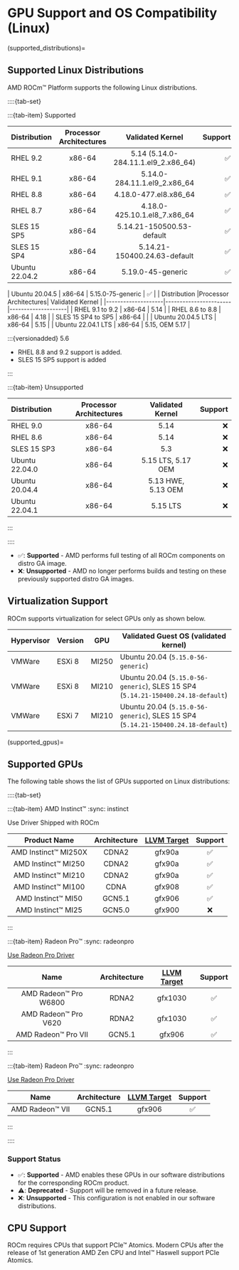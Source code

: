 # GPU Support and OS Compatibility (Linux)

(supported_distributions)=

## Supported Linux Distributions

AMD ROCm™ Platform supports the following Linux distributions.

::::{tab-set}

:::{tab-item} Supported

| Distribution | Processor Architectures | Validated Kernel | Support |
| :----------- | :---------------------: | :--------------: | ------: |
| RHEL 9.2       | x86-64 | 5.14 (5.14.0-284.11.1.el9_2.x86_64)        | ✅ |
| RHEL 9.1       | x86-64 | 5.14.0-284.11.1.el9_2.x86_64             | ✅ |
| RHEL 8.8       | x86-64 | 4.18.0-477.el8.x86_64        | ✅ |
| RHEL 8.7       | x86-64 | 4.18.0-425.10.1.el8_7.x86_64              | ✅ |
| SLES 15 SP5    | x86-64 |  5.14.21-150500.53-default       | ✅ |
| SLES 15 SP4    | x86-64 | 5.14.21-150400.24.63-default               | ✅ |
| Ubuntu 22.04.2 | x86-64 | 5.19.0-45-generic | ✅ |

| Ubuntu 20.04.5 | x86-64 | 5.15.0-75-generic          | ✅ |
| Distribution       |Processor Architectures| Validated Kernel   |
|--------------------|-----------------------|--------------------|
| RHEL 9.1 to 9.2    | x86-64                | 5.14               |
| RHEL 8.6 to 8.8    | x86-64                | 4.18               |
| SLES 15 SP4 to SP5 | x86-64                |                    |
| Ubuntu 20.04.5 LTS | x86-64                | 5.15               |
| Ubuntu 22.04.1 LTS | x86-64                | 5.15, OEM 5.17     |

:::{versionadded} 5.6

- RHEL 8.8 and 9.2 support is added.
- SLES 15 SP5 support is added

:::

:::{tab-item} Unsupported

| Distribution | Processor Architectures | Validated Kernel | Support |
| :----------- | :---------------------: | :--------------: | ------: |
| RHEL 9.0       | x86-64 | 5.14               | ❌ |
| RHEL 8.6       | x86-64 | 5.14               | ❌ |
| SLES 15 SP3    | x86-64 | 5.3                | ❌ |
| Ubuntu 22.04.0 | x86-64 | 5.15 LTS, 5.17 OEM | ❌ |
| Ubuntu 20.04.4 | x86-64 | 5.13 HWE, 5.13 OEM | ❌ |
| Ubuntu 22.04.1 | x86-64 | 5.15 LTS           | ❌ |

:::

::::

- ✅: **Supported** - AMD performs full testing of all ROCm components on distro
  GA image.
- ❌: **Unsupported** - AMD no longer performs builds and testing on these
  previously supported distro GA images.

## Virtualization Support

ROCm supports virtualization for select GPUs only as shown below.

| Hypervisor     | Version  | GPU   | Validated Guest OS (validated kernel)                                            |
|----------------|----------|-------|----------------------------------------------------------------------------------|
| VMWare         | ESXi 8   | MI250 | Ubuntu 20.04 (`5.15.0-56-generic`)                                               |
| VMWare         | ESXi 8   | MI210 | Ubuntu 20.04 (`5.15.0-56-generic`), SLES 15 SP4 (`5.14.21-150400.24.18-default`) |
| VMWare         | ESXi 7   | MI210 | Ubuntu 20.04 (`5.15.0-56-generic`), SLES 15 SP4 (`5.14.21-150400.24.18-default`) |

(supported_gpus)=

## Supported GPUs

The following table shows the list of GPUs supported on Linux distributions:

::::{tab-set}

:::{tab-item} AMD Instinct™
:sync: instinct

Use Driver Shipped with ROCm

| Product Name | Architecture | [LLVM Target](https://www.llvm.org/docs/AMDGPUUsage.html#processors) |Support |
|:------------:|:------------:|:--------------------------------------------------------------------:|:-------:|
| AMD Instinct™ MI250X | CDNA2  | gfx90a | ✅ |
| AMD Instinct™ MI250  | CDNA2  | gfx90a | ✅ |
| AMD Instinct™ MI210  | CDNA2  | gfx90a | ✅ |
| AMD Instinct™ MI100  | CDNA   | gfx908 | ✅ |
| AMD Instinct™ MI50   | GCN5.1 | gfx906 | ✅ |
| AMD Instinct™ MI25   | GCN5.0 | gfx900 | ❌ |

:::

:::{tab-item} Radeon Pro™
:sync: radeonpro

[Use Radeon Pro Driver](https://www.amd.com/en/support/linux-drivers)

| Name | Architecture |[LLVM Target](https://www.llvm.org/docs/AMDGPUUsage.html#processors) | Support|
|:----:|:------------:|:--------------------------------------------------------------------:|:-------:|
| AMD Radeon™ Pro W6800   | RDNA2  | gfx1030 | ✅ |
| AMD Radeon™ Pro V620    | RDNA2  | gfx1030 | ✅ |
| AMD Radeon™ Pro VII     | GCN5.1 | gfx906  | ✅ |

:::

:::{tab-item} Radeon Pro™
:sync: radeonpro

[Use Radeon Pro Driver](https://www.amd.com/en/support/linux-drivers)

| Name | Architecture |[LLVM Target](https://www.llvm.org/docs/AMDGPUUsage.html#processors) | Support|
|:----:|:------------:|:--------------------------------------------------------------------:|:-------:|
| AMD Radeon™ VII     | GCN5.1 | gfx906  | ✅ |

:::

::::

### Support Status

- ✅: **Supported** - AMD enables these GPUs in our software distributions for
  the corresponding ROCm product.
- ⚠️: **Deprecated** - Support will be removed in a future release.
- ❌: **Unsupported** - This configuration is not enabled in our software
  distributions.

## CPU Support

ROCm requires CPUs that support PCIe™ Atomics. Modern CPUs after the release of
1st generation AMD Zen CPU and Intel™ Haswell support PCIe Atomics.
